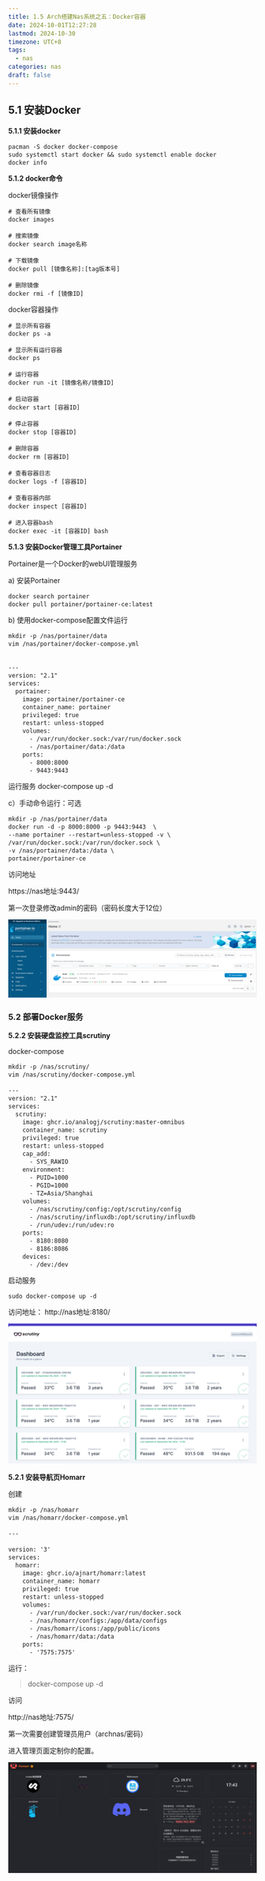 ```yaml
---
title: 1.5 Arch搭建Nas系统之五：Docker容器
date: 2024-10-01T12:27:28
lastmod: 2024-10-30
timezone: UTC+8
tags:
  - nas
categories: nas
draft: false
---
```


## 5.1 安装Docker

**5.1.1 安装docker**

```
pacman -S docker docker-compose
sudo systemctl start docker && sudo systemctl enable docker 
docker info
```

**5.1.2 docker命令**

docker镜像操作

```
# 查看所有镜像
docker images

# 搜索镜像
docker search image名称

# 下载镜像
docker pull [镜像名称]:[tag版本号]

# 删除镜像
docker rmi -f [镜像ID]
```

docker容器操作

```
# 显示所有容器
docker ps -a

# 显示所有运行容器
docker ps

# 运行容器
docker run -it [镜像名称/镜像ID]

# 启动容器
docker start [容器ID]

# 停止容器
docker stop [容器ID]

# 删除容器
docker rm [容器ID]

# 查看容器日志
docker logs -f [容器ID]

# 查看容器内部
docker inspect [容器ID]

# 进入容器bash
docker exec -it [容器ID] bash
```

**5.1.3 安装Docker管理工具Portainer**

Portainer是一个Docker的webUI管理服务

a) 安装Portainer

```
docker search portainer
docker pull portainer/portainer-ce:latest
```

b) 使用docker-compose配置文件运行

```
mkdir -p /nas/portainer/data
vim /nas/portainer/docker-compose.yml


---
version: "2.1"
services:
  portainer:
    image: portainer/portainer-ce
    container_name: portainer
    privileged: true
    restart: unless-stopped
    volumes:
      - /var/run/docker.sock:/var/run/docker.sock
      - /nas/portainer/data:/data
    ports:
      - 8000:8000
      - 9443:9443
```

运行服务
docker-compose up -d

c）手动命令运行：可选

```
mkdir -p /nas/portainer/data
docker run -d -p 8000:8000 -p 9443:9443  \
--name portainer --restart=unless-stopped -v \
/var/run/docker.sock:/var/run/docker.sock \
-v /nas/portainer/data:/data \
portainer/portainer-ce
```

访问地址

https://nas地址:9443/

第一次登录修改admin的密码（密码长度大于12位）

![assets/nas004.pg](./assets/nas004.png)

### 5.2 部署Docker服务

**5.2.2 安装硬盘监控工具scrutiny**

docker-compose

```
mkdir -p /nas/scrutiny/
vim /nas/scrutiny/docker-compose.yml

---
version: "2.1"
services:
  scrutiny:
    image: ghcr.io/analogj/scrutiny:master-omnibus
    container_name: scrutiny
    privileged: true
    restart: unless-stopped
    cap_add:
      - SYS_RAWIO
    environment:
      - PUID=1000
      - PGID=1000
      - TZ=Asia/Shanghai
    volumes:
      - /nas/scrutiny/config:/opt/scrutiny/config
      - /nas/scrutiny/influxdb:/opt/scrutiny/influxdb
      - /run/udev:/run/udev:ro
    ports:
      - 8180:8080
      - 8186:8086
    devices:
      - /dev:/dev
```

启动服务

```
sudo docker-compose up -d
```

访问地址：
http://nas地址:8180/

![assets/nas006.pg](./assets/nas006.png)

**5.2.1 安装导航页Homarr**

创建

```
mkdir -p /nas/homarr
vim /nas/homarr/docker-compose.yml

---

version: '3'
services:
  homarr:
    image: ghcr.io/ajnart/homarr:latest
    container_name: homarr
    privileged: true
    restart: unless-stopped
    volumes:
      - /var/run/docker.sock:/var/run/docker.sock 
      - /nas/homarr/configs:/app/data/configs
      - /nas/homarr/icons:/app/public/icons
      - /nas/homarr/data:/data
    ports:
      - '7575:7575'
```

运行：

> docker-compose up -d

访问

http://nas地址:7575/

第一次需要创建管理员用户（archnas/密码）

进入管理页面定制你的配置。

![assets/nas007.pg](./assets/nas007.png)